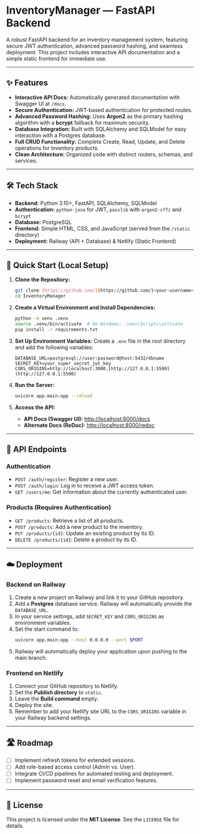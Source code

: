 # InventoryManager — FastAPI Backend

A robust FastAPI backend for an inventory management system, featuring secure JWT authentication, advanced password hashing, and seamless deployment. This project includes interactive API documentation and a simple static frontend for immediate use.

---

## ✨ Features

-   **Interactive API Docs:** Automatically generated documentation with Swagger UI at `/docs`.
-   **Secure Authentication:** JWT-based authentication for protected routes.
-   **Advanced Password Hashing:** Uses **Argon2** as the primary hashing algorithm with a **bcrypt** fallback for maximum security.
-   **Database Integration:** Built with SQLAlchemy and SQLModel for easy interaction with a Postgres database.
-   **Full CRUD Functionality:** Complete Create, Read, Update, and Delete operations for inventory products.
-   **Clean Architecture:** Organized code with distinct routers, schemas, and services.

---

## 🛠️ Tech Stack

-   **Backend:** Python 3.10+, FastAPI, SQLAlchemy, SQLModel
-   **Authentication:** `python-jose` for JWT, `passlib` with `argon2-cffi` and `bcrypt`
-   **Database:** PostgreSQL
-   **Frontend:** Simple HTML, CSS, and JavaScript (served from the `/static` directory)
-   **Deployment:** Railway (API + Database) & Netlify (Static Frontend)

---

## 🚀 Quick Start (Local Setup)

1.  **Clone the Repository:**
    ```bash
    git clone [https://github.com/](https://github.com/)<your-username>/InventoryManager.git
    cd InventoryManager
    ```

2.  **Create a Virtual Environment and Install Dependencies:**
    ```bash
    python -m venv .venv
    source .venv/bin/activate  # On Windows: .venv\Scripts\activate
    pip install -r requirements.txt
    ```

3.  **Set Up Environment Variables:**
    Create a `.env` file in the root directory and add the following variables:
    ```
    DATABASE_URL=postgresql://user:password@host:5432/dbname
    SECRET_KEY=your_super_secret_jwt_key
    CORS_ORIGINS=http://localhost:3000,[http://127.0.0.1:5500](http://127.0.0.1:5500)
    ```

4.  **Run the Server:**
    ```bash
    uvicorn app.main:app --reload
    ```

5.  **Access the API:**
    -   **API Docs (Swagger UI):** [http://localhost:8000/docs](http://localhost:8000/docs)
    -   **Alternate Docs (ReDoc):** [http://localhost:8000/redoc](http://localhost:8000/redoc)

---

## 📝 API Endpoints

### Authentication

-   `POST /auth/register`: Register a new user.
-   `POST /auth/login`: Log in to receive a JWT access token.
-   `GET /users/me`: Get information about the currently authenticated user.

### Products (Requires Authentication)

-   `GET /products`: Retrieve a list of all products.
-   `POST /products`: Add a new product to the inventory.
-   `PUT /products/{id}`: Update an existing product by its ID.
-   `DELETE /products/{id}`: Delete a product by its ID.

---

## ☁️ Deployment

### Backend on Railway

1.  Create a new project on Railway and link it to your GitHub repository.
2.  Add a **Postgres** database service. Railway will automatically provide the `DATABASE_URL`.
3.  In your service settings, add `SECRET_KEY` and `CORS_ORIGINS` as environment variables.
4.  Set the start command to:
    ```bash
    uvicorn app.main:app --host 0.0.0.0 --port $PORT
    ```
5.  Railway will automatically deploy your application upon pushing to the main branch.

### Frontend on Netlify

1.  Connect your GitHub repository to Netlify.
2.  Set the **Publish directory** to `static`.
3.  Leave the **Build command** empty.
4.  Deploy the site.
5.  Remember to add your Netlify site URL to the `CORS_ORIGINS` variable in your Railway backend settings.

---

## 🛣️ Roadmap

-   [ ] Implement refresh tokens for extended sessions.
-   [ ] Add role-based access control (Admin vs. User).
-   [ ] Integrate CI/CD pipelines for automated testing and deployment.
-   [ ] Implement password reset and email verification features.

---

## 📄 License

This project is licensed under the **MIT License**. See the `LICENSE` file for details.
